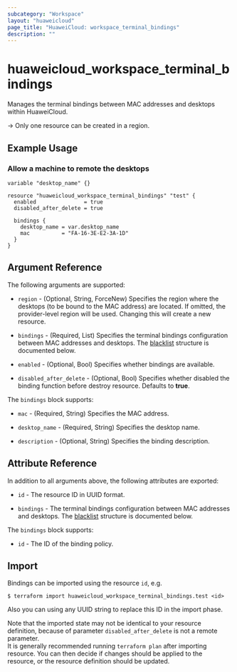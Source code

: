 ```yaml
---
subcategory: "Workspace"
layout: "huaweicloud"
page_title: "HuaweiCloud: workspace_terminal_bindings"
description: ""
---
```


# huaweicloud_workspace_terminal_bindings

Manages the terminal bindings between MAC addresses and desktops within HuaweiCloud.

-> Only one resource can be created in a region.

## Example Usage

### Allow a machine to remote the desktops

```hcl
variable "desktop_name" {}

resource "huaweicloud_workspace_terminal_bindings" "test" {
  enabled               = true
  disabled_after_delete = true

  bindings {
    desktop_name = var.desktop_name
    mac          = "FA-16-3E-E2-3A-1D"
  }
}
```

## Argument Reference

The following arguments are supported:

* `region` - (Optional, String, ForceNew) Specifies the region where the desktops (to be bound to the MAC address) are located.
  If omitted, the provider-level region will be used. Changing this will create a new resource.

* `bindings` - (Required, List) Specifies the terminal bindings configuration between MAC addresses and desktops.
  The [blacklist](#terminal_bindings_args) structure is documented below.

* `enabled` - (Optional, Bool) Specifies whether bindings are available.

* `disabled_after_delete` - (Optional, Bool) Specifies whether disabled the binding function before destroy resource.
  Defaults to **true**.

<a name="terminal_bindings_args"></a>
The `bindings` block supports:

* `mac` - (Required, String) Specifies the MAC address.

* `desktop_name` - (Required, String) Specifies the desktop name.

* `description` - (Optional, String) Specifies the binding description.

## Attribute Reference

In addition to all arguments above, the following attributes are exported:

* `id` - The resource ID in UUID format.

* `bindings` - The terminal bindings configuration between MAC addresses and desktops.
  The [blacklist](#terminal_bindings_attr) structure is documented below.

<a name="terminal_bindings_attr"></a>
The `bindings` block supports:

* `id` - The ID of the binding policy.

## Import

Bindings can be imported using the resource `id`, e.g.

```
$ terraform import huaweicloud_workspace_terminal_bindings.test <id>
```

Also you can using any UUID string to replace this ID in the import phase.

Note that the imported state may not be identical to your resource definition, because of parameter
`disabled_after_delete` is not a remote parameter.  
It is generally recommended running `terraform plan` after importing resource.
You can then decide if changes should be applied to the resource, or the resource definition should be updated.
